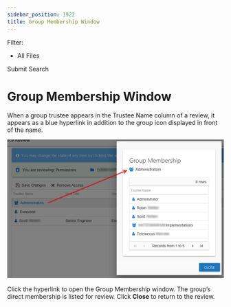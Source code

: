 ```yaml
---
sidebar_position: 1922
title: Group Membership Window
---
```


Filter: 

* All Files

Submit Search

# Group Membership Window

When a group trustee appears in the Trustee Name column of a review, it appears as a blue hyperlink in addition to the group icon displayed in front of the name.

![Resource Reviews page showing the Group Membership window](../../../../../static/images/Auditor_10.7/Content/Resources/Images/Access/General/Window/GroupMembership.png "Resource Reviews page showing the Group Membership window")

Click the hyperlink to open the Group Membership window. The group’s direct membership is listed for review. Click **Close** to return to the review.